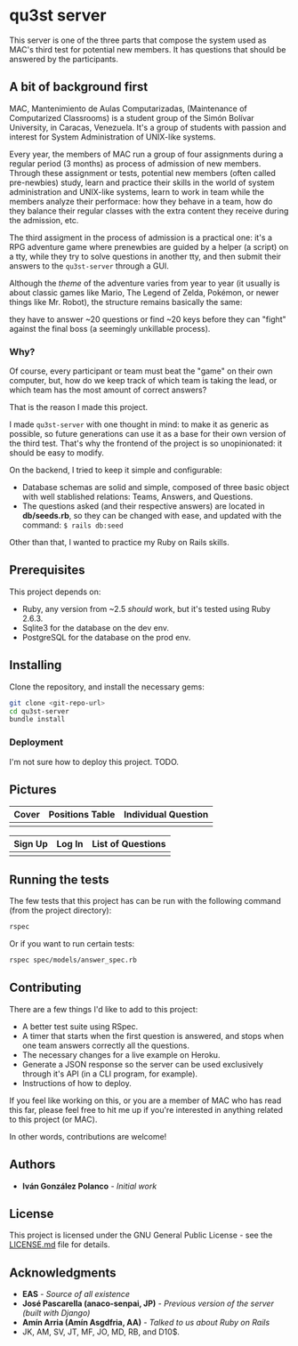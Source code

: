 # qu3st server

This server is one of the three parts that compose the system used as MAC's
third test for potential new members. It has questions that should be answered
by the participants.

## A bit of background first

MAC, Mantenimiento de Aulas Computarizadas, (Maintenance of Computarized
Classrooms) is a student group of the Simón Bolívar University, in Caracas,
Venezuela. It's a group of students with passion and interest for System
Administration of UNIX-like systems.

Every year, the members of MAC run a group of four assignments during a regular
period (3 months) as process of admission of new members. Through these
assignment or tests, potential new members (often called pre-newbies) study,
learn and practice their skills in the world of system administration and
UNIX-like systems, learn to work in team while the members analyze their
performace: how they behave in a team, how do they balance their regular classes
with the extra content they receive during the admission, etc.

The third assigment in the process of admission is a practical one: it's a RPG
adventure game where prenewbies are guided by a helper (a script) on a tty,
while they try to solve questions in another tty, and then submit their answers
to the `qu3st-server` through a GUI.

Although the _theme_ of the adventure varies from year to year (it usually is
about classic games like Mario, The Legend of Zelda, Pokémon, or newer things
like Mr. Robot), the structure remains basically the same:

they have to answer ~20 questions or find ~20 keys before they can "fight"
against the final boss (a seemingly unkillable process).

### Why?

Of course, every participant or team must beat the "game" on their own computer,
but, how do we keep track of which team is taking the lead, or which team has
the most amount of correct answers?

That is the reason I made this project.

I made `qu3st-server` with one thought in mind: to make it as generic as
possible, so future generations can use it as a base for their own version of
the third test. That's why the frontend of the project is so unopinionated: it
should be easy to modify.

On the backend, I tried to keep it simple and configurable:
- Database schemas are solid and simple, composed of three basic object with
	well stablished relations: Teams, Answers, and Questions.
- The questions asked (and their respective answers) are located in
	**db/seeds.rb**, so they can be changed with ease, and updated with the
	command: `$ rails db:seed`

Other than that, I wanted to practice my Ruby on Rails skills.

## Prerequisites

This project depends on:
- Ruby, any version from ~2.5 _should_ work, but it's tested using Ruby 2.6.3.
- Sqlite3 for the database on the dev env.
- PostgreSQL for the database on the prod env.

## Installing

Clone the repository, and install the necessary gems:
```sh
git clone <git-repo-url>
cd qu3st-server
bundle install
```

### Deployment

I'm not sure how to deploy this project. TODO.

## Pictures
Cover | Positions Table | Individual Question
----- | --------------- | -------------------
[](/screenshots/cover.png) | [](/screenshots/positions.png) | [](/screenshots/question.png)

Sign Up | Log In | List of Questions
------- | ------ | -----------------
[](/screenshots/signup.png) | [](/screenshots/login.png) | [](/screenshots/questions.png)

## Running the tests

The few tests that this project has can be run with the following command (from
the project directory):
```sh
rspec
```
Or if you want to run certain tests:
```sh
rspec spec/models/answer_spec.rb
```

## Contributing

There are a few things I'd like to add to this project:
- A better test suite using RSpec.
- A timer that starts when the first question is answered, and stops when one
	team answers correctly all the questions.
- The necessary changes for a live example on Heroku.
- Generate a JSON response so the server can be used exclusively through it's
	API (in a CLI program, for example).
- Instructions of how to deploy.

If you feel like working on this, or you are a member of MAC who has read this
far, please feel free to hit me up if you're interested in anything related to
this project (or MAC).

In other words, contributions are welcome!

## Authors

* **Iván González Polanco** - *Initial work*

## License

This project is licensed under the GNU General Public License - see the
[LICENSE.md](LICENSE.md) file for details.

## Acknowledgments

* **EAS** - *Source of all existence*
* **José Pascarella (anaco-senpai, JP)** - *Previous version of the server
	(built with Django)*
* **Amín Arria (Amín Asgdfria, AA)** - *Talked to us about Ruby on Rails*
* JK, AM, SV, JT, MF, JO, MD, RB, and D10$.
